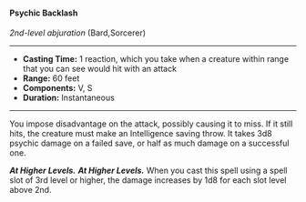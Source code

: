 #### Psychic Backlash
*2nd-level abjuration* (Bard,Sorcerer)
___
- **Casting Time:** 1 reaction, which you take when a creature within range that you can see would hit with an attack
- **Range:** 60 feet
- **Components:** V, S
- **Duration:** Instantaneous
---
You impose disadvantage on the attack, possibly
causing it to miss. If it still hits, the creature must
make an Intelligence saving throw. It takes 3d8
psychic damage on a failed save, or half as much
damage on a successful one.

***At Higher Levels.*** 
***At Higher Levels.***  When you cast this spell using
a spell slot of 3rd level or higher, the damage
increases by 1d8 for each slot level above 2nd.
